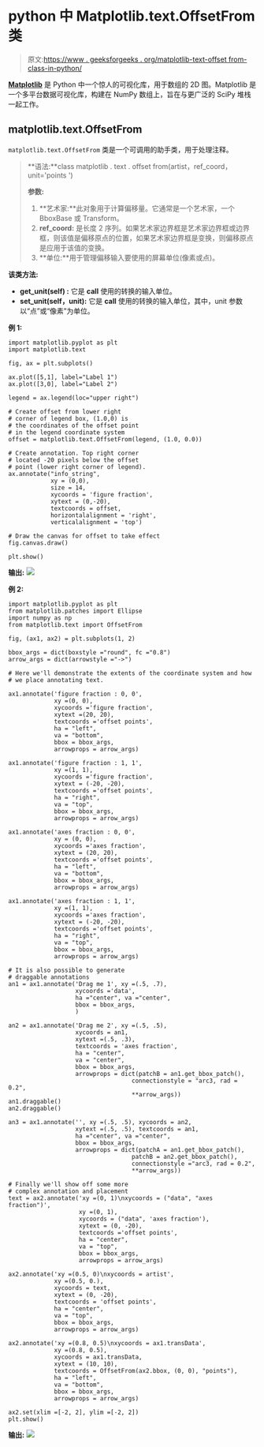 # python 中 Matplotlib.text.OffsetFrom 类

> 原文:[https://www . geeksforgeeks . org/matplotlib-text-offset from-class-in-python/](https://www.geeksforgeeks.org/matplotlib-text-offsetfrom-class-in-python/)

**[Matplotlib](https://www.geeksforgeeks.org/python-matplotlib-an-overview/)** 是 Python 中一个惊人的可视化库，用于数组的 2D 图。Matplotlib 是一个多平台数据可视化库，构建在 NumPy 数组上，旨在与更广泛的 SciPy 堆栈一起工作。

## matplotlib.text.OffsetFrom

`matplotlib.text.OffsetFrom` 类是一个可调用的助手类，用于处理注释。

> **语法:**class matplotlib . text . offset from(artist，ref_coord，unit='points ')
> 
> **参数:**
> 
> 1.  **艺术家:**此对象用于计算偏移量。它通常是一个艺术家，一个 BboxBase 或 Transform。
> 2.  **ref_coord:** 是长度 2 序列。如果艺术家边界框是艺术家边界框或边界框，则该值是偏移原点的位置，如果艺术家边界框是变换，则偏移原点是应用于该值的变换。
> 3.  **单位:**用于管理偏移输入要使用的屏幕单位(像素或点)。

**该类方法:**

*   **get_unit(self) :** 它是 __call__ 使用的转换的输入单位。
*   **set_unit(self，unit):** 它是 __call__ 使用的转换的输入单位，其中，unit 参数以“点”或“像素”为单位。

**例 1:**

```
import matplotlib.pyplot as plt
import matplotlib.text

fig, ax = plt.subplots()

ax.plot([5,1], label="Label 1")
ax.plot([3,0], label="Label 2")

legend = ax.legend(loc="upper right")

# Create offset from lower right
# corner of legend box, (1.0,0) is
# the coordinates of the offset point
# in the legend coordinate system
offset = matplotlib.text.OffsetFrom(legend, (1.0, 0.0))

# Create annotation. Top right corner 
# located -20 pixels below the offset
# point (lower right corner of legend).
ax.annotate("info_string",
            xy = (0,0), 
            size = 14,
            xycoords = 'figure fraction',
            xytext = (0,-20), 
            textcoords = offset, 
            horizontalalignment = 'right', 
            verticalalignment = 'top')

# Draw the canvas for offset to take effect
fig.canvas.draw()

plt.show()
```

**输出:**
![](img/43ccef26c565586210434b940dcbea08.png)

**例 2:**

```
import matplotlib.pyplot as plt
from matplotlib.patches import Ellipse
import numpy as np
from matplotlib.text import OffsetFrom

fig, (ax1, ax2) = plt.subplots(1, 2)

bbox_args = dict(boxstyle ="round", fc ="0.8")
arrow_args = dict(arrowstyle ="->")

# Here we'll demonstrate the extents of the coordinate system and how
# we place annotating text.

ax1.annotate('figure fraction : 0, 0', 
             xy =(0, 0),
             xycoords ='figure fraction',
             xytext =(20, 20),
             textcoords ='offset points',
             ha = "left",
             va = "bottom",
             bbox = bbox_args,
             arrowprops = arrow_args)

ax1.annotate('figure fraction : 1, 1',
             xy =(1, 1),
             xycoords ='figure fraction',
             xytext = (-20, -20),
             textcoords ='offset points',
             ha = "right",
             va = "top",
             bbox = bbox_args,
             arrowprops = arrow_args)

ax1.annotate('axes fraction : 0, 0',
             xy = (0, 0),
             xycoords ='axes fraction',
             xytext = (20, 20),
             textcoords ='offset points',
             ha = "left",
             va = "bottom",
             bbox = bbox_args,
             arrowprops = arrow_args)

ax1.annotate('axes fraction : 1, 1', 
             xy =(1, 1),
             xycoords ='axes fraction',
             xytext = (-20, -20),
             textcoords ='offset points',
             ha = "right",
             va = "top",
             bbox = bbox_args,
             arrowprops = arrow_args)

# It is also possible to generate
# draggable annotations
an1 = ax1.annotate('Drag me 1', xy =(.5, .7), 
                   xycoords ='data',
                   ha ="center", va ="center",
                   bbox = bbox_args,
                   )

an2 = ax1.annotate('Drag me 2', xy =(.5, .5), 
                   xycoords = an1,
                   xytext =(.5, .3),
                   textcoords = 'axes fraction',
                   ha = "center", 
                   va = "center",
                   bbox = bbox_args,
                   arrowprops = dict(patchB = an1.get_bbox_patch(),
                                   connectionstyle = "arc3, rad = 0.2",
                                   **arrow_args))
an1.draggable()
an2.draggable()

an3 = ax1.annotate('', xy =(.5, .5), xycoords = an2,
                   xytext =(.5, .5), textcoords = an1,
                   ha ="center", va ="center",
                   bbox = bbox_args,
                   arrowprops = dict(patchA = an1.get_bbox_patch(),
                                   patchB = an2.get_bbox_patch(),
                                   connectionstyle ="arc3, rad = 0.2",
                                   **arrow_args))

# Finally we'll show off some more 
# complex annotation and placement
text = ax2.annotate('xy =(0, 1)\nxycoords = ("data", "axes fraction")',
                    xy =(0, 1),
                    xycoords = ("data", 'axes fraction'),
                    xytext = (0, -20),
                    textcoords ='offset points',
                    ha = "center",
                    va = "top",
                    bbox = bbox_args,
                    arrowprops = arrow_args)

ax2.annotate('xy =(0.5, 0)\nxycoords = artist',
             xy =(0.5, 0.),
             xycoords = text,
             xytext = (0, -20), 
             textcoords = 'offset points',
             ha = "center", 
             va = "top",
             bbox = bbox_args,
             arrowprops = arrow_args)

ax2.annotate('xy =(0.8, 0.5)\nxycoords = ax1.transData',
             xy =(0.8, 0.5), 
             xycoords = ax1.transData,
             xytext = (10, 10),
             textcoords = OffsetFrom(ax2.bbox, (0, 0), "points"),
             ha = "left", 
             va = "bottom",
             bbox = bbox_args,
             arrowprops = arrow_args)

ax2.set(xlim =[-2, 2], ylim =[-2, 2])
plt.show()
```

**输出:**
![](img/403520dd3c7f8ab0d95c71463541e5a5.png)